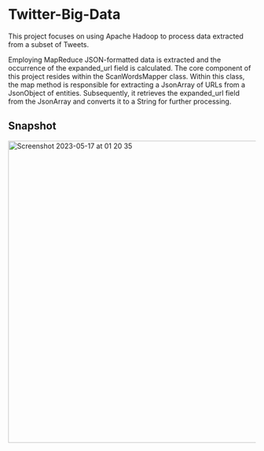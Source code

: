 # Twitter-Big-Data

This project focuses on using Apache Hadoop to process data extracted from a subset of Tweets. 

Employing MapReduce JSON-formatted data is extracted and the occurrence of the expanded_url field is calculated. The core component of this project resides within the ScanWordsMapper class. Within this class, the map method is responsible for extracting a JsonArray of URLs from a JsonObject of entities. Subsequently, it retrieves the expanded_url field from the JsonArray and converts it to a String for further processing. 

## Snapshot
<img width="616" alt="Screenshot 2023-05-17 at 01 20 35" src="https://github.com/5anai/Twitter-Big-Data/assets/70899650/832a6b8c-6c81-49a7-a556-9c25806c4da6">
